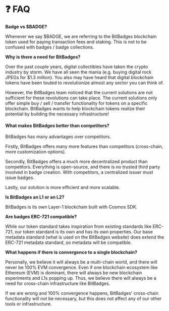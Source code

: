 # ❓ FAQ

**Badge vs $BADGE?**

Whenever we say $BADGE, we are referring to the BitBadges blockchain token used for paying transaction fees and staking. This is not to be confused with badges / badge collections.

**Why is there a need for BitBadges?**

Over the past couple years, digital collectibles have taken the crypto industry by storm. We have all seen the mania (e.g. buying digital rock JPEGs for $1.3 million). You also may have heard that digital blockchain tokens have been touted to revolutionize almost any sector you can think of.

However, the BitBadges team noticed that the current solutions are not sufficient for these revolutions can take place. The current solutions only offer simple buy / sell / transfer functionality for tokens on a specific blockchain. BitBadges wants to help blockchain tokens realize their potential by building the necessary infrastructure!

#### What makes BitBadges better than competitors?

BitBadges has many advantages over competitors.

Firstly, BitBadges offers many more features than competitors (cross-chain, more customization options).&#x20;

Secondly, BitBadges offers a much more decentralized product than competitors. Everything is open-source, and there is no trusted third party involved in badge creation. With competitors, a centralized issuer must issue badges.

Lastly, our solution is more efficient and more scalable.

**Is BitBadges an L1 or an L2?**

BitBadges is its own Layer-1 blockchain built with Cosmos SDK.&#x20;

**Are badges ERC-721 compatible?**

While our token standard takes inspiration from existing standards like ERC-721, our token standard is its own and has its own properties. Our base metadata standard (what is used on the BitBadges website) does extend the ERC-721 metadata standard, so metadata will be compatible.

**What happens if there is convergence to a single blockchain?**

Personally, we believe it will always be a multi-chain world, and there will never be 100% EVM convergence. Even if one blockchain ecosystem like Ethereum (EVM) is dominant, there will always be new blockchain experiments and L1s popping up. Thus, we believe there will always be a need for cross-chain infrastructure like BitBadges.&#x20;

If we are wrong and 100% convergence happens, BitBadges' cross-chain functionality will not be necessary, but this does not affect any of our other tools or infrastructure.


